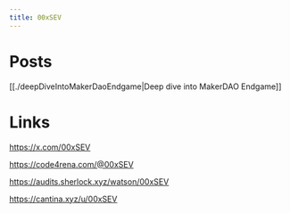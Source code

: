 ```yaml
---
title: 00xSEV
---
```


# Posts
[[./deepDiveIntoMakerDaoEndgame|Deep dive into MakerDAO Endgame]]

# Links
https://x.com/00xSEV

https://code4rena.com/@00xSEV

https://audits.sherlock.xyz/watson/00xSEV

https://cantina.xyz/u/00xSEV